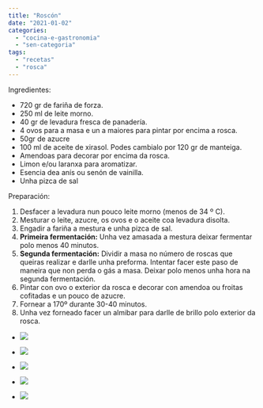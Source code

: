 ```yaml
---
title: "Roscón"
date: "2021-01-02"
categories: 
  - "cocina-e-gastronomia"
  - "sen-categoria"
tags: 
  - "recetas"
  - "rosca"
---
```


Ingredientes:

- 720 gr de fariña de forza.
- 250 ml de leite morno.
- 40 gr de levadura fresca de panadería.
- 4 ovos para a masa e un a maiores para pintar por encima a rosca.
- 50gr de azucre
- 100 ml de aceite de xirasol. Podes cambialo por 120 gr de manteiga.
- Amendoas para decorar por encima da rosca.
- Limon e/ou laranxa para aromatizar.
- Esencia dea anís ou senón de vainilla.
- Unha pizca de sal

Preparación:

1. Desfacer a levadura nun pouco leite morno (menos de 34 º C).
2. Mesturar o leite, azucre, os ovos e o aceite coa levadura disolta.
3. Engadir a fariña a mestura e unha pizca de sal.
4. **Primeira fermentación:** Unha vez amasada a mestura deixar fermentar polo menos 40 minutos.
5. **Segunda fermentación:** Dividir a masa no número de roscas que queiras realizar e darlle unha preforma. Intentar facer este paso de maneira que non perda o gás a masa. Deixar polo menos unha hora na segunda fermentación.
6. Pintar con ovo o exterior da rosca e decorar con amendoa ou froitas cofitadas e un pouco de azucre.
7. Fornear a 170º durante 30-40 minutos.
8. Unha vez forneado facer un almibar para darlle de brillo polo exterior da rosca.

- ![](images/IMG20201230122258.jpg)
    
- ![](images/IMG20201230105822.jpg)
    
- ![](images/wp-1609609796223.jpg)
    
- ![](images/wp-1609609776971.jpg)
    
- ![](images/wp-1609609715619.jpg)

